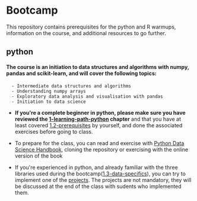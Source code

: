 # Bootcamp

This repository contains prerequisites for the python and R warmups, information on the course, and additional resources to go further.

## python

#### The course is an initiation to data structures and algorithms with numpy, pandas and scikit-learn, and will cover the following topics: 

      - Intermediate data structures and algorithms
      - Understanding numpy arrays
      - Exploratory data analysis and visualisation with pandas
      - Initiation to data science


- **If you're a complete beginner in python, please make sure you have reviewed the [1-learning-path-python](https://github.com/tiptales/bootcamp/tree/main/1-learning-path-python) chapter** and that you have at least covered [1.2-prerequisites](https://github.com/tiptales/bootcamp/tree/main/1-learning-path-python/1.2-prerequisites) by yourself, and done the associated exercises before going to class.


- To prepare for the class, you can read and exercise with 
[Python Data Science Handbook](https://jakevdp.github.io/PythonDataScienceHandbook/), cloning the repository or exercising with the online version of the book


- If you're experienced in python, and already familiar with the three libraries used during the bootcamp([1.3-data-specifics](https://github.com/tiptales/bootcamp/tree/main/1-learning-path-python/1.3-data-specifics)), you can try to implement one of the [projects](https://github.com/tiptales/bootcamp/tree/main/3-projects/). The projects are not mandatory, they will be discussed at the end of the class with sudents who implemented them.





